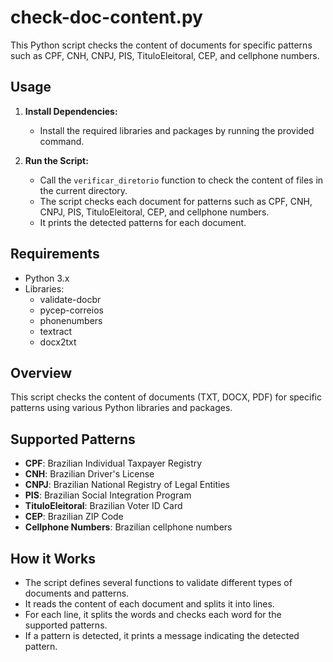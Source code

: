 # check-doc-content.py

This Python script checks the content of documents for specific patterns such as CPF, CNH, CNPJ, PIS, TituloEleitoral, CEP, and cellphone numbers.

## Usage

1. **Install Dependencies:**
   - Install the required libraries and packages by running the provided command.

2. **Run the Script:**
   - Call the `verificar_diretorio` function to check the content of files in the current directory.
   - The script checks each document for patterns such as CPF, CNH, CNPJ, PIS, TituloEleitoral, CEP, and cellphone numbers.
   - It prints the detected patterns for each document.

## Requirements

- Python 3.x
- Libraries:
  - validate-docbr
  - pycep-correios
  - phonenumbers
  - textract
  - docx2txt

## Overview

This script checks the content of documents (TXT, DOCX, PDF) for specific patterns using various Python libraries and packages.

## Supported Patterns

- **CPF**: Brazilian Individual Taxpayer Registry
- **CNH**: Brazilian Driver's License
- **CNPJ**: Brazilian National Registry of Legal Entities
- **PIS**: Brazilian Social Integration Program
- **TituloEleitoral**: Brazilian Voter ID Card
- **CEP**: Brazilian ZIP Code
- **Cellphone Numbers**: Brazilian cellphone numbers

## How it Works

- The script defines several functions to validate different types of documents and patterns.
- It reads the content of each document and splits it into lines.
- For each line, it splits the words and checks each word for the supported patterns.
- If a pattern is detected, it prints a message indicating the detected pattern.
